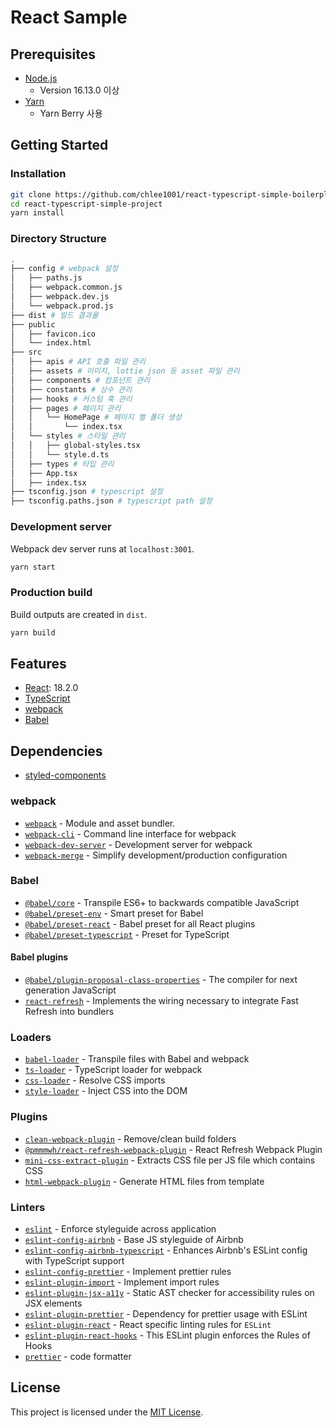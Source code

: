 # React Sample

## Prerequisites

- [Node.js](https://nodejs.org/)
  - Version 16.13.0 이상
- [Yarn](https://yarnpkg.com/getting-started/install)
  - Yarn Berry 사용

## Getting Started

### Installation

```bash
git clone https://github.com/chlee1001/react-typescript-simple-boilerplate.git
cd react-typescript-simple-project
yarn install
```

### Directory Structure

```bash
.
├── config # webpack 설정
│   ├── paths.js
│   ├── webpack.common.js
│   ├── webpack.dev.js
│   └── webpack.prod.js
├── dist # 빌드 결과물
├── public
│   ├── favicon.ico
│   └── index.html
├── src 
│   ├── apis # API 호출 파일 관리
│   ├── assets # 이미지, lottie json 등 asset 파일 관리
│   ├── components # 컴포넌트 관리
│   ├── constants # 상수 관리
│   ├── hooks # 커스텀 훅 관리
│   ├── pages # 페이지 관리
│   │   └── HomePage # 페이지 별 폴더 생성
│   │       └── index.tsx
│   └── styles # 스타일 관리
│   │   ├── global-styles.tsx
│   │   └── style.d.ts
│   ├── types # 타입 관리
│   ├── App.tsx
│   ├── index.tsx
├── tsconfig.json # typescript 설정
├── tsconfig.paths.json # typescript path 설정

````

### Development server

Webpack dev server runs at `localhost:3001`.

```bash
yarn start
```

### Production build

Build outputs are created in `dist`.

```bash
yarn build
```

## Features

- [React](https://ko.reactjs.org/): 18.2.0
- [TypeScript](https://www.typescriptlang.org/)
- [webpack](https://webpack.js.org/)
- [Babel](https://babeljs.io/)

## Dependencies

- [styled-components](https://www.npmjs.com/package/styled-components)

### webpack

- [`webpack`](https://github.com/webpack/webpack) - Module and asset bundler.
- [`webpack-cli`](https://github.com/webpack/webpack-cli) - Command line interface for webpack
- [`webpack-dev-server`](https://github.com/webpack/webpack-dev-server) - Development server for webpack
- [`webpack-merge`](https://github.com/survivejs/webpack-merge) - Simplify development/production configuration

### Babel

- [`@babel/core`](https://www.npmjs.com/package/@babel/core) - Transpile ES6+ to backwards compatible JavaScript
- [`@babel/preset-env`](https://babeljs.io/docs/en/babel-preset-env) - Smart preset for Babel
- [`@babel/preset-react`](https://babeljs.io/docs/en/babel-preset-react) - Babel preset for all React plugins
- [`@babel/preset-typescript`](https://babeljs.io/docs/en/babel-preset-typescript) - Preset for TypeScript

#### Babel plugins
- [`@babel/plugin-proposal-class-properties`](https://babeljs.io/docs/en/babel-plugin-proposal-class-properties) - The compiler for next generation JavaScript
- [`react-refresh`](https://www.npmjs.com/package/react-refresh) - Implements the wiring necessary to integrate Fast Refresh into bundlers

### Loaders

- [`babel-loader`](https://webpack.js.org/loaders/babel-loader/) - Transpile files with Babel and webpack
- [`ts-loader`](https://github.com/TypeStrong/ts-loader/) - TypeScript loader for webpack
- [`css-loader`](https://webpack.js.org/loaders/css-loader/) - Resolve CSS imports
- [`style-loader`](https://webpack.js.org/loaders/style-loader/) - Inject CSS into the DOM

### Plugins

- [`clean-webpack-plugin`](https://github.com/johnagan/clean-webpack-plugin) - Remove/clean build folders
- [`@pmmmwh/react-refresh-webpack-plugin`](https://github.com/pmmmwh/react-refresh-webpack-plugin) - React Refresh Webpack Plugin
- [`mini-css-extract-plugin`](https://github.com/webpack-contrib/mini-css-extract-plugin) - Extracts CSS file per JS file which contains CSS
- [`html-webpack-plugin`](https://github.com/jantimon/html-webpack-plugin) - Generate HTML files from template

### Linters

- [`eslint`](https://github.com/eslint/eslint) - Enforce styleguide across application
- [`eslint-config-airbnb`](https://github.com/airbnb/javascript/tree/master/packages/eslint-config-airbnb) - Base JS styleguide of Airbnb
- [`eslint-config-airbnb-typescript`](https://github.com/iamturns/eslint-config-airbnb-typescript) - Enhances Airbnb's ESLint config with TypeScript support
- [`eslint-config-prettier`](https://github.com/prettier/eslint-config-prettier) - Implement prettier rules
- [`eslint-plugin-import`](https://github.com/benmosher/eslint-plugin-import) - Implement import rules
- [`eslint-plugin-jsx-a11y`](https://github.com/jsx-eslint/eslint-plugin-jsx-a11y) - Static AST checker for accessibility rules on JSX elements
- [`eslint-plugin-prettier`](https://github.com/prettier/eslint-plugin-prettier) - Dependency for prettier usage with ESLint
- [`eslint-plugin-react`](https://github.com/jsx-eslint/eslint-plugin-react) - React specific linting rules for `ESLint`
- [`eslint-plugin-react-hooks`](https://www.npmjs.com/package/eslint-plugin-react-hooks) - This ESLint plugin enforces the Rules of Hooks
- [`prettier`](https://github.com/prettier/prettier) - code formatter

## License

This project is licensed under the [MIT License](./LICENSE).
